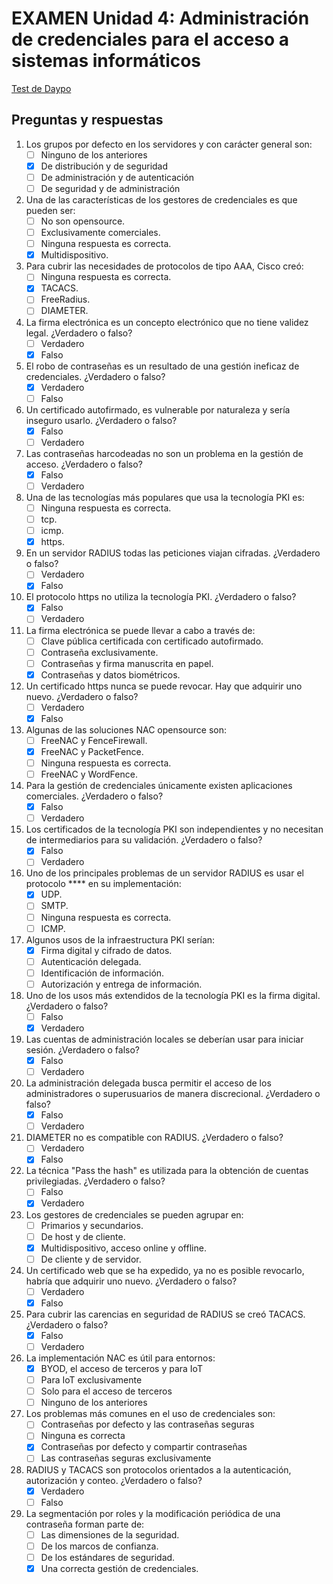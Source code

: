# EXAMEN Unidad 4: Administración de credenciales para el acceso a sistemas informáticos

[Test de Daypo](https://www.daypo.com/br-4.html)

## Preguntas y respuestas

1. Los grupos por defecto en los servidores y con carácter general son:
	- [ ] Ninguno de los anteriores
	- [x] De distribución y de seguridad
	- [ ] De administración y de autenticación
	- [ ] De seguridad y de administración

2. Una de las características de los gestores de credenciales es que pueden ser:
	- [ ] No son opensource.
	- [ ] Exclusivamente comerciales.
	- [ ] Ninguna respuesta es correcta.
	- [x] Multidispositivo.

3. Para cubrir las necesidades de protocolos de tipo AAA, Cisco creó:
	- [ ] Ninguna respuesta es correcta.
	- [x] TACACS.
	- [ ] FreeRadius.
	- [ ] DIAMETER.

4. La firma electrónica es un concepto electrónico que no tiene validez legal. ¿Verdadero o falso?
	- [ ] Verdadero
	- [x] Falso

5. El robo de contraseñas es un resultado de una gestión ineficaz de credenciales. ¿Verdadero o falso?
	- [x] Verdadero
	- [ ] Falso

6. Un certificado autofirmado, es vulnerable por naturaleza y sería inseguro usarlo. ¿Verdadero o falso?
	- [x] Falso
	- [ ] Verdadero

7. Las contraseñas harcodeadas no son un problema en la gestión de acceso. ¿Verdadero o falso?
	- [x] Falso
	- [ ] Verdadero

8. Una de las tecnologías más populares que usa la tecnología PKI es:
	- [ ] Ninguna respuesta es correcta.
	- [ ] tcp.
	- [ ] icmp.
	- [x] https.

9. En un servidor RADIUS todas las peticiones viajan cifradas. ¿Verdadero o falso?
	- [ ] Verdadero
	- [x] Falso

10. El protocolo https no utiliza la tecnología PKI. ¿Verdadero o falso?
	- [x] Falso
	- [ ] Verdadero

11. La firma electrónica se puede llevar a cabo a través de:
	- [ ] Clave pública certificada con certificado autofirmado.
	- [ ] Contraseña exclusivamente.
	- [ ] Contraseñas y firma manuscrita en papel.
	- [x] Contraseñas y datos biométricos.

12. Un certificado https nunca se puede revocar. Hay que adquirir uno nuevo. ¿Verdadero o falso?
	- [ ] Verdadero
	- [x] Falso

13. Algunas de las soluciones NAC opensource son:
	- [ ] FreeNAC y FenceFirewall.
	- [x] FreeNAC y PacketFence.
	- [ ] Ninguna respuesta es correcta.
	- [ ] FreeNAC y WordFence.

14. Para la gestión de credenciales únicamente existen aplicaciones comerciales. ¿Verdadero o falso?
	- [x] Falso
	- [ ] Verdadero

15. Los certificados de la tecnología PKI son independientes y no necesitan de intermediarios para su validación. ¿Verdadero o falso?
	- [x] Falso
	- [ ] Verdadero

16. Uno de los principales problemas de un servidor RADIUS es usar el protocolo **** en su implementación:
	- [x] UDP.
	- [ ] SMTP.
	- [ ] Ninguna respuesta es correcta.
	- [ ] ICMP.

17. Algunos usos de la infraestructura PKI serían:
	- [x] Firma digital y cifrado de datos.
	- [ ] Autenticación delegada.
	- [ ] Identificación de información.
	- [ ] Autorización y entrega de información.

18. Uno de los usos más extendidos de la tecnología PKI es la firma digital. ¿Verdadero o falso?
	- [ ] Falso
	- [x] Verdadero

19. Las cuentas de administración locales se deberían usar para iniciar sesión. ¿Verdadero o falso?
	- [x] Falso
	- [ ] Verdadero

20. La administración delegada busca permitir el acceso de los administradores o superusuarios de manera discrecional. ¿Verdadero o falso?
	- [x] Falso
	- [ ] Verdadero

21. DIAMETER no es compatible con RADIUS. ¿Verdadero o falso?
	- [ ] Verdadero
	- [x] Falso

22. La técnica "Pass the hash" es utilizada para la obtención de cuentas privilegiadas. ¿Verdadero o falso?
	- [ ] Falso
	- [x] Verdadero

23. Los gestores de credenciales se pueden agrupar en:
	- [ ] Primarios y secundarios.
	- [ ] De host y de cliente.
	- [x] Multidispositivo, acceso online y offline.
	- [ ] De cliente y de servidor.

24. Un certificado web que se ha expedido, ya no es posible revocarlo, habría que adquirir uno nuevo. ¿Verdadero o falso?
	- [ ] Verdadero
	- [x] Falso

25. Para cubrir las carencias en seguridad de RADIUS se creó TACACS. ¿Verdadero o falso?
	- [x] Falso
	- [ ] Verdadero

26. La implementación NAC es útil para entornos:
	- [x] BYOD, el acceso de terceros y para IoT
	- [ ] Para IoT exclusivamente
	- [ ] Solo para el acceso de terceros
	- [ ] Ninguno de los anteriores

27. Los problemas más comunes en el uso de credenciales son:
	- [ ] Contraseñas por defecto y las contraseñas seguras
	- [ ] Ninguna es correcta
	- [x] Contraseñas por defecto y compartir contraseñas
	- [ ] Las contraseñas seguras exclusivamente

28. RADIUS y TACACS son protocolos orientados a la autenticación, autorización y conteo. ¿Verdadero o falso?
	- [x] Verdadero
	- [ ] Falso

29. La segmentación por roles y la modificación periódica de una contraseña forman parte de:
	- [ ] Las dimensiones de la seguridad.
	- [ ] De los marcos de confianza.
	- [ ] De los estándares de seguridad.
	- [x] Una correcta gestión de credenciales.